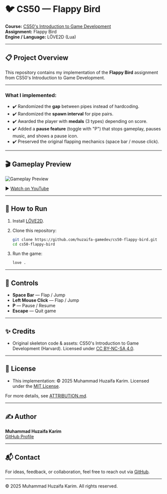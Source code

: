 # 🐦 CS50 — Flappy Bird

**Course:** [CS50's Introduction to Game Development](https://cs50.harvard.edu/games/)  
**Assignment:** Flappy Bird  
**Engine / Language:** LÖVE2D (Lua)  

---

## 📋 Project Overview

This repository contains my implementation of the **Flappy Bird** assignment from CS50's Introduction to Game Development.

---

### What I implemented:

- ✔️ Randomized the **gap** between pipes instead of hardcoding.  
- ✔️ Randomized the **spawn interval** for pipe pairs.  
- ✔️ Awarded the player with **medals** (3 types) depending on score.  
- ✔️ Added a **pause feature** (toggle with "P") that stops gameplay, pauses music, and shows a pause icon.  
- ✔️ Preserved the original flapping mechanics (space bar / mouse click).  

---

## 🎬 Gameplay Preview

![Gameplay Preview](docs/gameplay.gif)

▶️ [Watch on YouTube](https://youtu.be/pcWGJrJZY4s?si=Tg-HKvmC7nclxmo9)

---

## 🚀 How to Run

1. Install [LÖVE2D](https://love2d.org/).

2. Clone this repository:

   ```bash
   git clone https://github.com/huzaifa-gamedev/cs50-flappy-bird.git
   cd cs50-flappy-bird
   ```

3. Run the game:

   ```bash
   love .
   ```

---

## 🎯 Controls

- **Space Bar** — Flap / Jump  
- **Left Mouse Click** — Flap / Jump  
- **P** — Pause / Resume  
- **Escape** — Quit game  

---

## ✨ Credits

- Original skeleton code & assets: CS50's Introduction to Game Development (Harvard). Licensed under [CC BY-NC-SA 4.0](https://creativecommons.org/licenses/by-nc-sa/4.0/).  

---

## 📄 License

- This implementation: © 2025 Muhammad Huzaifa Karim. Licensed under the [MIT License](LICENSE).  

For more details, see [ATTRIBUTION.md](ATTRIBUTION.md).  

---

## ✍️ Author

**Muhammad Huzaifa Karim**  
[GitHub Profile](https://github.com/huzaifakarim1)  

---

## 📬 Contact

For ideas, feedback, or collaboration, feel free to reach out via [GitHub](https://github.com/huzaifakarim1).  

---

© 2025 Muhammad Huzaifa Karim. All rights reserved.
